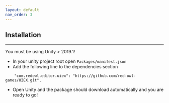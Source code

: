 ```yaml
---
layout: default
nav_order: 3
---
```


## Installation
---

You must be using Unity > 2019.1!

* In your unity project root open `Packages/manifest.json`
* Add the following line to the dependencies section 
```
    "com.redowl.editor.uiex": "https://github.com/red-owl-games/UIEX.git",
```
* Open Unity and the package should download automatically and you are ready to go!
